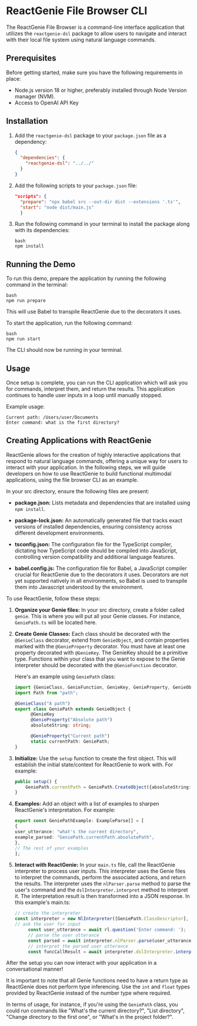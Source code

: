 # ReactGenie File Browser CLI

The ReactGenie File Browser is a command-line interface application that utilizes the `reactgenie-dsl` package to
allow users to navigate and interact with their local file system using natural language commands.

## Prerequisites

Before getting started, make sure you have the following requirements in place:

- Node.js version 18 or higher, preferably installed through Node Version manager (NVM).
- Access to OpenAI API Key

## Installation

1. Add the `reactgenie-dsl` package to your `package.json` file as a dependency:

    ```json
    {
      "dependencies": {
        "reactgenie-dsl": "../../"
      }
    }
    ```

2. Add the following scripts to your `package.json` file:

    ```json
    "scripts": {
      "prepare": "npx babel src --out-dir dist --extensions '.ts'",
      "start": "node dist/main.js"
      }
    ```

3. Run the following command in your terminal to install the package along with its dependencies:

   ```
   bash
   npm install
   ```

## Running the Demo
To run this demo, prepare the application by running the following command in the terminal:

    bash
    npm run prepare


This will use Babel to transpile ReactGenie due to the decorators it uses.

To start the application, run the following command:

    bash
    npm run start

The CLI should now be running in your terminal.

## Usage

Once setup is complete, you can run the CLI application which will ask you for commands, interpret them, and return the results. This application continues to handle user inputs in a loop until manually stopped.

Example usage:

```shell
Current path: /Users/user/Documents
Enter command: what is the first directory?
```

## Creating Applications with ReactGenie

ReactGenie allows for the creation of highly interactive applications that respond to natural language commands, offering a unique way for users to interact with your application.
In the following steps, we will guide developers on how to use ReactGenie to build functional multimodal applications, using the file browser CLI as an example.

In your src directory, ensure the following files are present:

- **package.json:** Lists metadata and dependencies that are installed using `npm install`.

- **package-lock.json:** An automatically generated file that tracks exact versions of installed dependencies, ensuring consistency across different development environments.

- **tsconfig.json:** The configuration file for the TypeScript compiler, dictating how TypeScript code should be compiled into JavaScript, controlling version compatibility and additional language features.

- **babel.config.js:** The configuration file for Babel, a JavaScript compiler crucial for ReactGenie due to the decorators it uses. Decorators are not yet supported natively in all environments, so Babel is used to transpile them into Javascript understood by the environment.

To use ReactGenie, follow these steps:

1. **Organize your Genie files:** In your src directory, create a folder called `genie`. This is where you will put all your Genie classes. For instance, `GeniePath.ts` will be located here.

2. **Create Genie Classes:** Each class should be decorated with the `@GenieClass` decorator, extend from `GenieObject`, and contain properties marked with the `@GenieProperty` decorator. You must have at least one property decorated with `@GenieKey`. The GenieKey should be a primitive type. Functions within your class that you want to expose to the Genie interpreter should be decorated with the `@GenieFunction` decorator.

   Here's an example using `GeniePath` class:

    ```typescript
    import {GenieClass, GenieFunction, GenieKey, GenieProperty, GenieObject, ExampleParse} from "reactgenie-dsl";
    import Path from "path";

    @GenieClass("A path")
    export class GeniePath extends GenieObject {
          @GenieKey
          @GenieProperty("Absolute path")
          absoluteString: string;

          @GenieProperty("Current path")
          static currentPath: GeniePath;
    }
    ```

3. **Initialize:** Use the `setup` function to create the first object. This will establish the initial state/context for ReactGenie to work with. For example:

    ```typescript
    public setup() {
        GeniePath.currentPath = GeniePath.CreateObject({absoluteString: os.homedir()});
    }
    ```
4. **Examples:** Add an object with a list of examples to sharpen ReactGenie's interpretation. For example:

   ```typescript
   export const GeniePathExample: ExampleParse[] = [
   {
   user_utterance: "what's the current directory",
   example_parsed: "GeniePath.currentPath.absolutePath",
   }, 
   // The rest of your examples
   ];
   ```

5. **Interact with ReactGenie:** In your `main.ts` file, call the ReactGenie interpreter to process user inputs. This interpreter uses the Genie files to interpret the commands, perform the associated actions, and return the results. The interpreter uses the `nlParser.parse` method to parse the user's command and the `dslInterpreter.interpret` method to interpret it. The interpretation result is then transformed into a JSON response. In this example's main.ts:

   ```typescript
   // create the interpreter
   const interpreter = new NlInterpreter([GeniePath.ClassDescriptor], process.env.api_key, undefined, GeniePathExample);
   // ask the user for input
        const user_utterance = await rl.question('Enter command: ');
        // parse the user utterance
        const parsed = await interpreter.nlParser.parse(user_utterance);
        // interpret the parsed user utterance
        const funcCallResult = await interpreter.dslInterpreter.interpret(parsed);
   ```

After the setup you can now interact with your application in a conversational manner!

It is important to note that all Genie functions need to have a return type as ReactGenie does not perform type inferencing. Use the `int` and `float` types provided by ReactGenie instead of the number type where required.

In terms of usage, for instance, if you're using the `GeniePath` class, you could run commands like "What's the current directory?", "List directory", "Change directory to the first one", or "What's in the project folder?".




